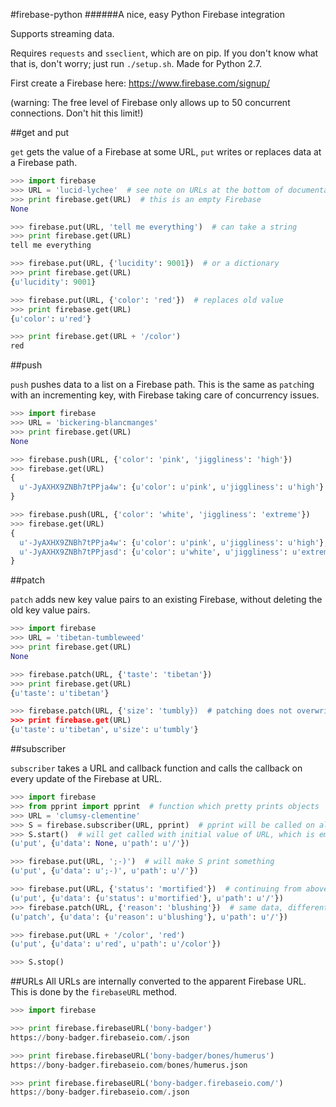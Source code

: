 #firebase-python
######A nice, easy Python Firebase integration

Supports streaming data.

Requires `requests` and `sseclient`, which are on pip. If you don't know what that is, don't worry; just run `./setup.sh`. Made for Python 2.7.

First create a Firebase here:
https://www.firebase.com/signup/

(warning: The free level of Firebase only allows up to 50 concurrent connections. Don't hit this limit!)



##get and put

`get` gets the value of a Firebase at some URL, `put` writes or replaces data at a Firebase path.

```python
>>> import firebase
>>> URL = 'lucid-lychee'  # see note on URLs at the bottom of documentation
>>> print firebase.get(URL)  # this is an empty Firebase
None

>>> firebase.put(URL, 'tell me everything')  # can take a string
>>> print firebase.get(URL)
tell me everything

>>> firebase.put(URL, {'lucidity': 9001})  # or a dictionary
>>> print firebase.get(URL)
{u'lucidity': 9001}

>>> firebase.put(URL, {'color': 'red'})  # replaces old value
>>> print firebase.get(URL)
{u'color': u'red'}

>>> print firebase.get(URL + '/color')
red
```



##push

`push` pushes data to a list on a Firebase path. This is the same as `patch`ing with an incrementing key, with Firebase taking care of concurrency issues.

```python
>>> import firebase
>>> URL = 'bickering-blancmanges'
>>> print firebase.get(URL)
None

>>> firebase.push(URL, {'color': 'pink', 'jiggliness': 'high'})
>>> firebase.get(URL)
{
  u'-JyAXHX9ZNBh7tPPja4w': {u'color': u'pink', u'jiggliness': u'high'}
}

>>> firebase.push(URL, {'color': 'white', 'jiggliness': 'extreme'})
>>> firebase.get(URL)
{
  u'-JyAXHX9ZNBh7tPPja4w': {u'color': u'pink', u'jiggliness': u'high'},
  u'-JyAXHX9ZNBh7tPPjasd': {u'color': u'white', u'jiggliness': u'extreme'}
}
```



##patch

`patch` adds new key value pairs to an existing Firebase, without deleting the old key value pairs.

```python
>>> import firebase
>>> URL = 'tibetan-tumbleweed'
>>> print firebase.get(URL)
None

>>> firebase.patch(URL, {'taste': 'tibetan'})
>>> print firebase.get(URL)
{u'taste': u'tibetan'}

>>> firebase.patch(URL, {'size': 'tumbly})  # patching does not overwrite
>>> print firebase.get(URL)
{u'taste': u'tibetan', u'size': u'tumbly'}
```



##subscriber

`subscriber` takes a URL and callback function and calls the callback on every update of the Firebase at URL.

```python
>>> import firebase
>>> from pprint import pprint  # function which pretty prints objects
>>> URL = 'clumsy-clementine'
>>> S = firebase.subscriber(URL, pprint)  # pprint will be called on all Firebase updates
>>> S.start()  # will get called with initial value of URL, which is empty
(u'put', {u'data': None, u'path': u'/'})

>>> firebase.put(URL, ';-)')  # will make S print something
(u'put', {u'data': u';-)', u'path': u'/'})

>>> firebase.put(URL, {'status': 'mortified'})  # continuing from above
(u'put', {u'data': {u'status': u'mortified'}, u'path': u'/'})
>>> firebase.patch(URL, {'reason': 'blushing'})  # same data, different method
(u'patch', {u'data': {u'reason': u'blushing'}, u'path': u'/'})

>>> firebase.put(URL + '/color', 'red')
(u'put', {u'data': u'red', u'path': u'/color'})

>>> S.stop()
```



##URLs
All URLs are internally converted to the apparent Firebase URL. This is done by the `firebaseURL` method.

```python
>>> import firebase

>>> print firebase.firebaseURL('bony-badger')
https://bony-badger.firebaseio.com/.json

>>> print firebase.firebaseURL('bony-badger/bones/humerus')
https://bony-badger.firebaseio.com/bones/humerus.json

>>> print firebase.firebaseURL('bony-badger.firebaseio.com/')
https://bony-badger.firebaseio.com/.json
```
